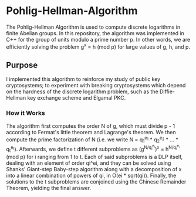 # Pohlig-Hellman-Algorithm
The Pohlig-Hellman Algorithm is used to compute discrete logarithms in finite Abelian groups. In this repository, the algorithm was implemented in C++ for the group of units modulo a prime number p. In other words, we are efficiently solving the problem g<sup>x</sup> = h (mod p) for large values of g, h, and p.

## Purpose
I implemented this algorithm to reinforce my study of public key cryptosystems; to experiment with breaking cryptosystems which depend on the hardness of the discrete logarithm problem, such as the Diffie-Hellman key exchange scheme and Elgamal PKC.

### How it Works
The algorithm first computes the order N of g, which must divide p - 1 according to Fermat's little theorem and Lagrange's theorem. We then compute the prime factorization of N (i.e. we write N = q<sub>1</sub><sup>e<sub>1</sub></sup> * q<sub>2</sub><sup>e<sub>2</sub></sup> * ... * q<sub>t</sub><sup>e<sub>t</sub></sup>). Afterwards, we define t different subproblems as (g<sup>N/q<sub>i</sub><sup>e<sub>i</sub></sup></sup>)<sup>x</sup> = h<sup>N/q<sub>i</sub><sup>e<sub>i</sub></sup></sup> (mod p) for i ranging from 1 to t. Each of said subproblems is a DLP itself, dealing with an element of order qi^ei, and they can be solved using Shanks' Giant-step Baby-step algorithm along with a decomposition of x into a linear combination of powers of qi, in O(ei * sqrt(qi)). Finally, the solutions to the t subproblems are conjoined using the Chinese Remainder Theorem, yielding the final answer. 
